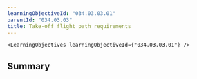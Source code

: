 ```yaml
---
learningObjectiveId: "034.03.03.01"
parentId: "034.03.03"
title: Take-off flight path requirements
---
```


```tsx eval
<LearningObjectives learningObjectiveId={"034.03.03.01"} />
```

## Summary
